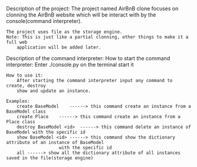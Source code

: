Description of the project:
	The project named AirBnB clone focuses on clonning the AirBnB website which will be
	interact with by the console(command interpreter).
	
	The project uses file as the storage engine.
	Note: This is just like a partial clonning, other things to make it a full web
		application will be added later.


Description of the command interpreter:
	How to start the command interpreter:
		Enter ./console.py on the terminal start it

	How to use it:
		After starting the command interpreter input any command to create, destroy
		show and update an instance.

	Examples:
		create BaseModel	------> this command create an instance from a BaseModel class
		create Place	------> this command create an instance from a Place class
		destroy BaseModel <id>	------> this command delete an instance of BaseModel with the specific id
		show BaseModel <id>	------> this command show the dictionary attribute of an instance of BaseModel
						with the specific id
		all	------> show all the dictionary attribute of all instances saved in the file(storage engine)
